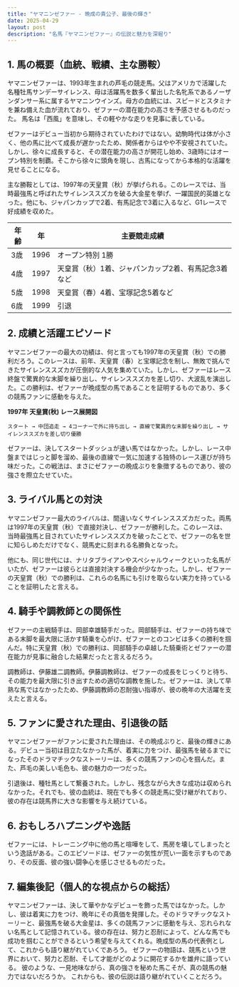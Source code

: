```yaml
---
title: "ヤマニンゼファー - 晩成の貴公子、最後の輝き"
date: 2025-04-29
layout: post
description: "名馬『ヤマニンゼファー』の伝説と魅力を深堀り"
---
```


## 1. 馬の概要（血統、戦績、主な勝鞍）

ヤマニンゼファーは、1993年生まれの芦毛の競走馬。父はアメリカで活躍した名種牡馬サンデーサイレンス、母は活躍馬を数多く輩出した名牝系であるノーザンダンサー系に属するヤマニンウインズ。母方の血統には、スピードとスタミナを兼ね備えた血が流れており、ゼファーの潜在能力の高さを予感させるものだった。  馬名は「西風」を意味し、その軽やかな走りを見事に表している。

ゼファーはデビュー当初から期待されていたわけではない。幼駒時代は体が小さく、他の馬に比べて成長が遅かったため、関係者からはやや不安視されていた。しかし、徐々に成長すると、その潜在能力の高さが開花し始め、3歳時にはオープン特別を制覇。そこから徐々に頭角を現し、古馬になってから本格的な活躍を見せることになる。

主な勝鞍としては、1997年の天皇賞（秋）が挙げられる。このレースでは、当時最強馬と呼ばれたサイレンススズカを破る大金星を挙げ、一躍国民的英雄となった。他にも、ジャパンカップで2着、有馬記念で3着に入るなど、G1レースで好成績を収めた。

| 年齢 | 年 | 主要競走成績 |
|---|---|---|
| 3歳 | 1996 | オープン特別 1勝 |
| 4歳 | 1997 | 天皇賞（秋）1着、ジャパンカップ2着、有馬記念3着など |
| 5歳 | 1998 |  天皇賞（春）4着、宝塚記念5着など |
| 6歳 | 1999 |  引退 |


## 2. 成績と活躍エピソード

ヤマニンゼファーの最大の功績は、何と言っても1997年の天皇賞（秋）での勝利だろう。このレースは、前年、天皇賞（春）と宝塚記念を制し、無敗で挑んできたサイレンススズカが圧倒的な人気を集めていた。しかし、ゼファーはレース終盤で驚異的な末脚を繰り出し、サイレンススズカを差し切り、大波乱を演出した。この勝利は、ゼファーが晩成型の馬であることを証明するものであり、多くの競馬ファンに感動を与えた。

**1997年 天皇賞(秋) レース展開図**

```
スタート → 中団追走 → 4コーナーで外に持ち出し → 直線で驚異的な末脚を繰り出し → サイレンススズカを差し切り優勝
```

ゼファーは、決してスタートダッシュが速い馬ではなかった。しかし、レース中盤まではじっと脚を溜め、最後の直線で一気に加速する独特のレース運びが持ち味だった。この戦法は、まさにゼファーの晩成ぶりを象徴するものであり、彼の強さを際立たせていた。


## 3. ライバル馬との対決

ヤマニンゼファー最大のライバルは、間違いなくサイレンススズカだった。両馬は1997年の天皇賞（秋）で直接対決し、ゼファーが勝利した。このレースは、当時最強馬と目されていたサイレンススズカを破ったことで、ゼファーの名を世に知らしめただけでなく、競馬史に刻まれる名勝負となった。

他にも、同じ世代には、ナリタブライアンやスペシャルウィークといった名馬がいたが、ゼファーは彼らとは直接対決する機会が少なかった。しかし、ゼファーの天皇賞（秋）での勝利は、これらの名馬にも引けを取らない実力を持っていることを証明したと言える。


## 4. 騎手や調教師との関係性

ゼファーの主戦騎手は、岡部幸雄騎手だった。岡部騎手は、ゼファーの持ち味である末脚を最大限に活かす騎乗を心がけ、ゼファーとのコンビは多くの勝利を掴んだ。特に天皇賞（秋）での勝利は、岡部騎手の卓越した騎乗術とゼファーの潜在能力が見事に融合した結果だったと言えるだろう。

調教師は、伊藤雄二調教師。伊藤調教師は、ゼファーの成長をじっくりと待ち、その能力を最大限に引き出すための適切な調教を施した。ゼファーは、決して早熟な馬ではなかったため、伊藤調教師の忍耐強い指導が、彼の晩年の大活躍を支えたと言える。


## 5. ファンに愛された理由、引退後の話

ヤマニンゼファーがファンに愛された理由は、その晩成ぶりと、最後の輝きにある。デビュー当初は目立たなかった馬が、着実に力をつけ、最強馬を破るまでになったそのドラマチックなストーリーは、多くの競馬ファンの心を掴んだ。また、芦毛の美しい毛色も、彼の魅力の一つだった。

引退後は、種牡馬として繋養された。しかし、残念ながら大きな成功は収められなかった。それでも、彼の血統は、現在でも多くの競走馬に受け継がれており、彼の存在は競馬界に大きな影響を与え続けている。


## 6. おもしろハプニングや逸話

ゼファーには、トレーニング中に他の馬と喧嘩をして、馬房を壊してしまったという逸話がある。このエピソードは、ゼファーの気性が荒い一面を示すものであり、その反面、彼の強い闘争心を感じさせるものだった。


## 7. 編集後記（個人的な視点からの総括）

ヤマニンゼファーは、決して華やかなデビューを飾った馬ではなかった。しかし、彼は着実に力をつけ、晩年にその真価を発揮した。そのドラマチックなストーリーと、最強馬を破る大金星は、多くの競馬ファンに感動を与え、忘れられない名馬として記憶されている。彼の存在は、努力と忍耐によって、どんな馬でも成功を掴むことができるという希望を与えてくれる。晩成型の馬の代表例として、これからも語り継がれていくであろう。  ゼファーの物語は、競馬という世界において、努力と忍耐、そして才能がどのように開花するかを雄弁に語っている。  彼のような、一見地味ながら、真の強さを秘めた馬こそが、真の競馬の魅力ではないだろうか。  これからも、彼の伝説は語り継がれていくことだろう。
